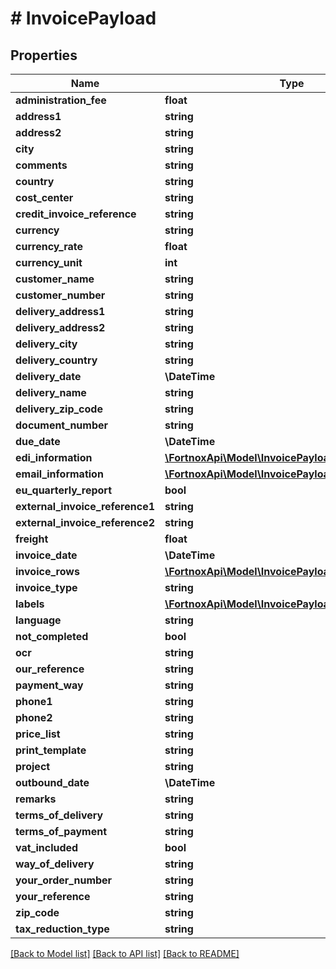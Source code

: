 # # InvoicePayload

## Properties

Name | Type | Description | Notes
------------ | ------------- | ------------- | -------------
**administration_fee** | **float** |  | [optional]
**address1** | **string** |  | [optional]
**address2** | **string** |  | [optional]
**city** | **string** |  | [optional]
**comments** | **string** |  | [optional]
**country** | **string** |  | [optional]
**cost_center** | **string** |  | [optional]
**credit_invoice_reference** | **string** |  | [optional]
**currency** | **string** |  | [optional]
**currency_rate** | **float** |  | [optional]
**currency_unit** | **int** |  | [optional]
**customer_name** | **string** |  | [optional]
**customer_number** | **string** |  |
**delivery_address1** | **string** |  | [optional]
**delivery_address2** | **string** |  | [optional]
**delivery_city** | **string** |  | [optional]
**delivery_country** | **string** |  | [optional]
**delivery_date** | **\DateTime** |  | [optional]
**delivery_name** | **string** |  | [optional]
**delivery_zip_code** | **string** |  | [optional]
**document_number** | **string** |  | [optional]
**due_date** | **\DateTime** |  | [optional]
**edi_information** | [**\FortnoxApi\Model\InvoicePayloadEDIInformation**](InvoicePayloadEDIInformation.md) |  | [optional]
**email_information** | [**\FortnoxApi\Model\InvoicePayloadEmailInformation**](InvoicePayloadEmailInformation.md) |  | [optional]
**eu_quarterly_report** | **bool** |  | [optional]
**external_invoice_reference1** | **string** |  | [optional]
**external_invoice_reference2** | **string** |  | [optional]
**freight** | **float** |  | [optional]
**invoice_date** | **\DateTime** |  | [optional]
**invoice_rows** | [**\FortnoxApi\Model\InvoicePayloadInvoiceRow[]**](InvoicePayloadInvoiceRow.md) |  | [optional]
**invoice_type** | **string** |  | [optional]
**labels** | [**\FortnoxApi\Model\InvoicePayloadLabel[]**](InvoicePayloadLabel.md) |  | [optional]
**language** | **string** |  | [optional]
**not_completed** | **bool** |  | [optional]
**ocr** | **string** |  | [optional]
**our_reference** | **string** |  | [optional]
**payment_way** | **string** |  | [optional]
**phone1** | **string** |  | [optional]
**phone2** | **string** |  | [optional]
**price_list** | **string** |  | [optional]
**print_template** | **string** |  | [optional]
**project** | **string** |  | [optional]
**outbound_date** | **\DateTime** |  | [optional]
**remarks** | **string** |  | [optional]
**terms_of_delivery** | **string** |  | [optional]
**terms_of_payment** | **string** |  | [optional]
**vat_included** | **bool** |  | [optional]
**way_of_delivery** | **string** |  | [optional]
**your_order_number** | **string** |  | [optional]
**your_reference** | **string** |  | [optional]
**zip_code** | **string** |  | [optional]
**tax_reduction_type** | **string** |  | [optional]

[[Back to Model list]](../../README.md#models) [[Back to API list]](../../README.md#endpoints) [[Back to README]](../../README.md)
